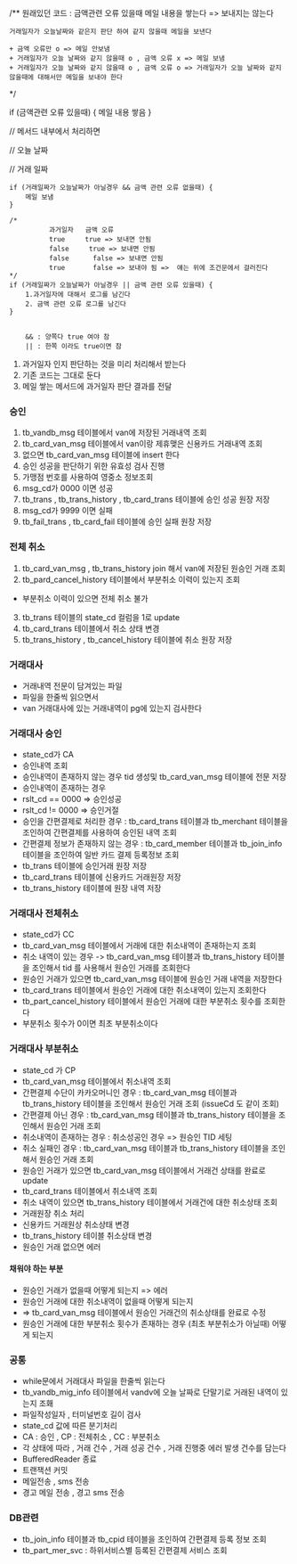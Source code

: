 /**
    원래있던 코드 : 금액관련 오류 있을때 메일 내용을 쌓는다
    => 보내지는 않는다

    거래일자가 오늘날짜와 같은지 판단 하여 같지 않을때 메일을 보낸다
 
    + 금액 오류만 o => 메일 안보냄
    + 거래일자가 오늘 날짜와 같지 않을때 o , 금액 오류 x => 메일 보냄
    + 거래일자가 오늘 날짜와 같지 않을때 o , 금액 오류 o => 거래일자가 오늘 날짜와 같지 않을때에 대해서만 메일을 보내야 한다
*/

if (금액관련 오류 있을때) {
    메일 내용 쌓음
}

// 메서드 내부에서 처리하면

// 오늘 날짜

// 거래 일짜
```
if (거래일짜가 오늘날짜가 아닐경우 && 금액 관련 오류 없을때) {
    메일 보냄
}
```
```
/*
          과거일자   금액 오류
          true     true => 보내면 안됨
          false     true => 보내면 안됨
          false      false => 보내면 안됨
          true       false => 보내야 됨 =>  얘는 위에 조건문에서 걸러진다
*/
if (거래일짜가 오늘날짜가 아닐경우 || 금액 관련 오류 있을때) {
    1.과거일자에 대해서 로그를 남긴다
    2. 금액 관련 오류 로그를 남긴다
}
```

```

    && : 양쪽다 true 여야 참
    || : 한쪽 이라도 true이면 참
```


1. 과거일자 인지 판단하는 것을 미리 처리해서 받는다
2. 기존 코드는 그대로 둔다
3. 메일 쌓는 메서드에 과거일자 판단 결과를 전달


### 승인
1. tb_vandb_msg 테이블에서 van에 저장된 거래내역 조회
2. tb_card_van_msg 테이블에서 van이랑 제휴맺은 신용카드 거래내역 조회
3. 없으면 tb_card_van_msg 테이블에 insert 한다
4. 승인 성공을 판단하기 위한 유효성 검사 진행
5. 가맹점 번호를 사용하여 영중소 정보조회
6. msg_cd가 0000 이면 성공
7. tb_trans , tb_trans_history , tb_card_trans 테이블에 승인 성공 원장 저장
8. msg_cd가 9999 이면 실패
9. tb_fail_trans , tb_card_fail 테이블에 승인 실패 원장 저장

### 전체 취소
1. tb_card_van_msg , tb_trans_history join 해서 van에 저장된 원승인 거래 조회
2. tb_pard_cancel_history 테이블에서 부분취소 이력이 있는지 조회
- 부분취소 이력이 있으면 전체 취소 불가
3. tb_trans 테이블의 state_cd 컬럼을 1로 update
4. tb_card_trans 테이블에서 취소 상태 변경
5. tb_trans_history , tb_cancel_history 테이블에 취소 원장 저장

### 거래대사
+ 거래내역 전문이 담겨있는 파일
+ 파일을 한줄씩 읽으면서
+ van 거래대사에 있는 거래내역이 pg에 있는지 검사한다

### 거래대사 승인
+ state_cd가 CA
+ 승인내역 조회
+ 승인내역이 존재하지 않는 경우 tid 생성및 tb_card_van_msg 테이블에 전문 저장
+ 승인내역이 존재하는 경우
+ rslt_cd == 0000 => 승인성공
+ rslt_cd != 0000 => 승인거절
+ 승인을 간편결제로 처리한 경우 : tb_card_trans 테이블과 tb_merchant 테이블을 조인하여 간편결제를 사용하여 승인된 내역 조회
+ 간편결제 정보가 존재하지 않는 경우 : tb_card_member 테이블과 tb_join_info 테이블을 조인하여 일반 카드 결제 등록정보 조회
+ tb_trans 테이블에 승인거래 원장 저장
+ tb_card_trans 테이블에 신용카드 거래원장 저장
+ tb_trans_history 테이블에 원장 내역 저장

### 거래대사 전체취소
+ state_cd가 CC
+ tb_card_van_msg 테이블에서 거래에 대한 취소내역이 존재하는지 조회
+ 취소 내역이 있는 경우 -> tb_card_van_msg 테이블과 tb_trans_history 테이블을 조인해서 tid 를 사용해서 원승인 거래를 조회한다
+ 원승인 거래가 있으면 tb_card_van_msg 테이블에 원승인 거래 내역을 저장한다
+ tb_card_trans 테이블에서 원승인 거래에 대한 취소내역이 있는지 조회한다
+ tb_part_cancel_history 테이블에서 원승인 거래에 대한 부분취소 횟수를 조회한다
+ 부분취소 횟수가 0이면 최초 부분취소이다


### 거래대사 부분취소
+ state_cd 가 CP
+ tb_card_van_msg 테이블에서 취소내역 조회
+ 간편결제 수단이 카카오머니인 경우 : tb_card_van_msg 테이블과 tb_trans_history 테이블을 조인해서 원승인 거래 조회 (issueCd 도 같이 조회)
+ 간편결제 아닌 경우 : tb_card_van_msg 테이블과 tb_trans_history 테이블을 조인해서 원승인 거래 조회
+ 취소내역이 존재하는 경우 : 취소성공인 경우 => 원승인 TID 세팅
+ 취소 실패인 경우 :  tb_card_van_msg 테이블과 tb_trans_history 테이블을 조인해서 원승인 거래 조회
+ 원승인 거래가 있으면 tb_card_van_msg 테이블에서 거래건 상태를 완료로 update
+ tb_card_trans 테이블에서 취소내역 조회
+ 취소 내역이 있으면 tb_trans_history 테이블에서 거래건에 대한 취소상태 조회
+ 거래원장 취소 처리 
+ 신용카드 거래원상 취소상태 변경
+ tb_trans_history 테이블 취소상태 변경
+ 원승인 거래 없으면 에러
#### 채워야 하는 부분
+ 원승인 거래가 없을때 어떻게 되는지 => 에러
+ 원승인 거래에 대한 취소내역이 없을때 어떻게 되는지
+ => tb_card_van_msg 테이블에서 원승인 거래건의 취소상태를 완료로 수정
+ 원승인 거래에 대한 부분취소 횟수가 존재하는 경우 (최초 부분취소가 아닐때) 어떻게 되는지

### 공통
+ while문에서 거래대사 파일을 한줄씩 읽는다
+ tb_vandb_mig_info 테이블에서 vandv에 오늘 날짜로 단말기로 거래된 내역이 있는지 조홰
+ 파일작성일자 , 터미널번호 길이 검사
+ state_cd 값에 따른 분기처리
+ CA : 승인 , CP : 전체취소 , CC : 부분취소
+ 각 상태에 따라 , 거래 건수 , 거래 성공 건수 , 거래 진행중 에러 발생 건수를 담는다
+ BufferedReader 종료
+ 트랜잭션 커밋
+ 메일전송 , sms 전송
+ 경고 메일 전송 , 경고 sms 전송


### DB관련
+ tb_join_info 테이블과 tb_cpid 테이블을 조인하여 간편결제 등록 정보 조회
+ tb_part_mer_svc : 하위서비스별 등록된 간편결제 서비스 조회




